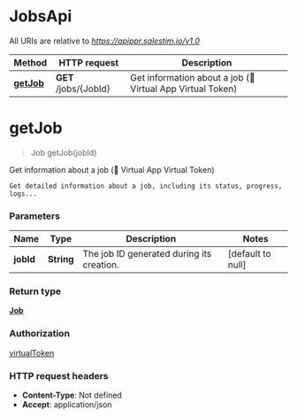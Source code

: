# JobsApi

All URIs are relative to *https://apippr.salestim.io/v1.0*

Method | HTTP request | Description
------------- | ------------- | -------------
[**getJob**](JobsApi.md#getJob) | **GET** /jobs/{JobId} | Get information about a job (🔐 Virtual App Virtual Token)


<a name="getJob"></a>
# **getJob**
> Job getJob(jobId)

Get information about a job (🔐 Virtual App Virtual Token)

    Get detailed information about a job, including its status, progress, logs...

### Parameters

Name | Type | Description  | Notes
------------- | ------------- | ------------- | -------------
 **jobId** | **String**| The job ID generated during its creation. | [default to null]

### Return type

[**Job**](..//Models/Job.md)

### Authorization

[virtualToken](../README.md#virtualToken)

### HTTP request headers

- **Content-Type**: Not defined
- **Accept**: application/json

